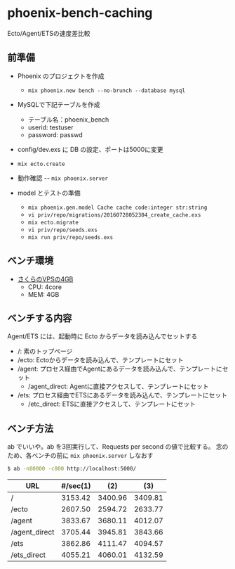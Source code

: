 # phoenix-bench-caching
Ecto/Agent/ETSの速度差比較

## 前準備

- Phoenix のプロジェクトを作成
  - `mix phoenix.new bench --no-brunch --database mysql`

- MySQLで下記テーブルを作成
  - テーブル名：phoenix_bench
  - userid: testuser
  - password: passwd

- config/dev.exs に DB の設定、ポートは5000に変更
- `mix ecto.create`
- 動作確認
-- `mix phoenix.server`

- model とテストの準備
  - `mix phoenix.gen.model Cache cache code:integer str:string`
  - `vi priv/repo/migrations/20160728052304_create_cache.exs`
  - `mix ecto.migrate`
  - `vi priv/repo/seeds.exs`
  - `mix run priv/repo/seeds.exs`

## ベンチ環境
- [さくらのVPSの4GB](http://vps.sakura.ad.jp/specification/)
  - CPU: 4core
  - MEM: 4GB

## ベンチする内容

Agent/ETS には、起動時に Ecto からデータを読み込んでセットする

- /: 素のトップページ
- /ecto: Ectoからデータを読み込んで、テンプレートにセット
- /agent: プロセス経由でAgentにあるデータを読み込んで、テンプレートにセット
  - /agent_direct: Agentに直接アクセスして、テンプレートにセット
- /ets: プロセス経由でETSにあるデータを読み込んで、テンプレートにセット
  - /etc_direct: ETSに直接アクセスして、テンプレートにセット


## ベンチ方法
ab でいいや。ab を3回実行して、Requests per second の値で比較する。
念のため、各ベンチの前に `mix phoenix.server` しなおす

```bash
$ ab -n80000 -c800 http://localhost:5000/
```

URL | #/sec(1) | (2) | (3)
--- | --- | --- | ---
/ | 3153.42 | 3400.96 | 3409.81
/ecto | 2607.50 | 2594.72 | 2633.77
/agent | 3833.67 | 3680.11 | 4012.07
/agent_direct | 3705.44 | 3945.81 | 3843.66
/ets | 3862.86 | 4111.47 | 4094.57
/ets_direct | 4055.21 | 4060.01 | 4132.59

